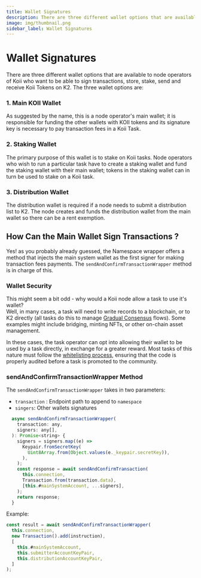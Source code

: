 ```yaml
---
title: Wallet Signatures
description: There are three different wallet options that are available to node operators of Koii who want to be able to sign transactions, store, stake, send and receive Koii Tokens on K2.
image: img/thumbnail.png
sidebar_label: Wallet Signatures
---
```


# Wallet Signatures

There are three different wallet options that are available to node operators of Koii who want to be able to sign transactions, store, stake, send and receive Koii Tokens on K2. The three wallet options are:

### 1. Main KOII Wallet

As suggested by the name, this is a node operator's main wallet; it is responsible for funding the other wallets with KOII tokens and its signature key is necessary to pay transaction fees in a Koii Task.

### 2. Staking Wallet&#x20;

The primary purpose of this wallet is to stake on Koii tasks. Node operators who wish to run a particular task have to create a staking wallet and fund the staking wallet with their main wallet; tokens in the staking wallet can in turn be used to stake on a Koii task.

### 3. Distribution Wallet&#x20;

The distribution wallet is required if a node needs to submit a distribution list to K2. The node creates and funds the distribution wallet from the main wallet so there can be a rent exemption.

## How Can the Main Wallet Sign Transactions ?

Yes! as you probably already guessed, the Namespace wrapper offers a method that injects the main system wallet as the first signer for making transaction fees payments. The `sendAndConfirmTransactionWrapper` method is in charge of this.

### Wallet Security

This might seem a bit odd - why would a Koii node allow a task to use it's wallet? <br />
Well, in many cases, a task will need to write records to a blockchain, or to K2 directly (all tasks do this to manage [Gradual Consensus](../../what-are-tasks/gradual-consensus) flows). Some examples might include bridging, minting NFTs, or other on-chain asset management.&#x20;

In these cases, the task operator can opt into allowing their wallet to be used by a task directly, in exchange for a greater reward. Most tasks of this nature must follow the [whitelisting process](../../task-development-guide/task-development-flow/whitelist-task), ensuring that the code is properly audited before a task is promoted to the community.

### sendAndConfirmTransactionWrapper Method

The `sendAndConfirmTransactionWrapper` takes in two parameters:

- `transaction` : Endpoint path to append to `namespace`
- `singers`: Other wallets signatures

```javascript
  async sendAndConfirmTransactionWrapper(
    transaction: any,
    signers: any[],
  ): Promise<string> {
    signers = signers.map((e) =>
      Keypair.fromSecretKey(
        Uint8Array.from(Object.values(e._keypair.secretKey)),
      ),
    );
    const response = await sendAndConfirmTransaction(
      this.connection,
      Transaction.from(transaction.data),
      [this.#mainSystemAccount, ...signers],
    );
    return response;
  }
```

Example:

```javascript
const result = await sendAndConfirmTransactionWrapper(
  this.connection,
  new Transaction().add(instruction),
  [
    this.#mainSystemAccount,
    this.submitterAccountKeyPair,
    this.distributionAccountKeyPair,
  ]
);
```
